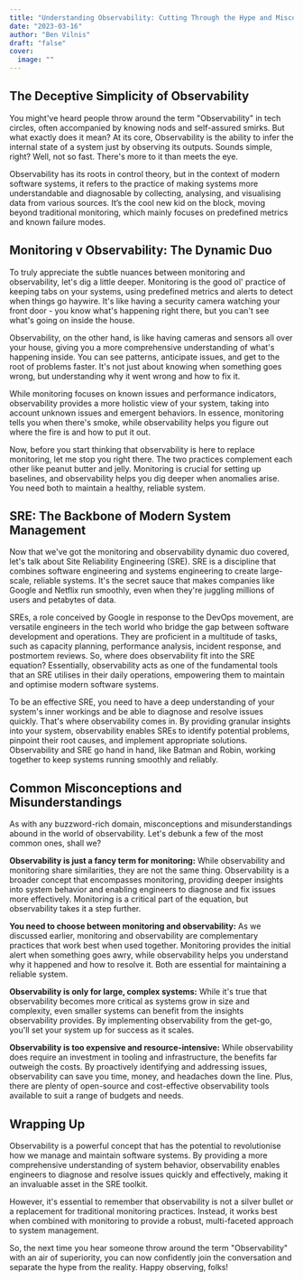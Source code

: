 ```yaml
---
title: "Understanding Observability: Cutting Through the Hype and Misconceptions"
date: "2023-03-16"
author: "Ben Vilnis"
draft: "false"
cover:
  image: ""
---
```


## The Deceptive Simplicity of Observability
You might've heard people throw around the term "Observability" in tech circles, often accompanied by knowing nods and self-assured smirks. But what exactly does it mean? At its core, Observability is the ability to infer the internal state of a system just by observing its outputs. Sounds simple, right? Well, not so fast. There's more to it than meets the eye.

Observability has its roots in control theory, but in the context of modern software systems, it refers to the practice of making systems more understandable and diagnosable by collecting, analysing, and visualising data from various sources. It’s the cool new kid on the block, moving beyond traditional monitoring, which mainly focuses on predefined metrics and known failure modes.

## Monitoring v Observability: The Dynamic Duo
To truly appreciate the subtle nuances between monitoring and observability, let's dig a little deeper. Monitoring is the good ol' practice of keeping tabs on your systems, using predefined metrics and alerts to detect when things go haywire. It's like having a security camera watching your front door - you know what's happening right there, but you can't see what's going on inside the house.

Observability, on the other hand, is like having cameras and sensors all over your house, giving you a more comprehensive understanding of what's happening inside. You can see patterns, anticipate issues, and get to the root of problems faster. It's not just about knowing when something goes wrong, but understanding why it went wrong and how to fix it.

While monitoring focuses on known issues and performance indicators, observability provides a more holistic view of your system, taking into account unknown issues and emergent behaviors. In essence, monitoring tells you when there's smoke, while observability helps you figure out where the fire is and how to put it out.

Now, before you start thinking that observability is here to replace monitoring, let me stop you right there. The two practices complement each other like peanut butter and jelly. Monitoring is crucial for setting up baselines, and observability helps you dig deeper when anomalies arise. You need both to maintain a healthy, reliable system.

## SRE: The Backbone of Modern System Management
Now that we've got the monitoring and observability dynamic duo covered, let's talk about Site Reliability Engineering (SRE). SRE is a discipline that combines software engineering and systems engineering to create large-scale, reliable systems. It's the secret sauce that makes companies like Google and Netflix run smoothly, even when they're juggling millions of users and petabytes of data.

SREs, a role conceived by Google in response to the DevOps movement, are versatile engineers in the tech world who bridge the gap between software development and operations. They are proficient in a multitude of tasks, such as capacity planning, performance analysis, incident response, and postmortem reviews. So, where does observability fit into the SRE equation? Essentially, observability acts as one of the fundamental tools that an SRE utilises in their daily operations, empowering them to maintain and optimise modern software systems.

To be an effective SRE, you need to have a deep understanding of your system's inner workings and be able to diagnose and resolve issues quickly. That's where observability comes in. By providing granular insights into your system, observability enables SREs to identify potential problems, pinpoint their root causes, and implement appropriate solutions. Observability and SRE go hand in hand, like Batman and Robin, working together to keep systems running smoothly and reliably.

## Common Misconceptions and Misunderstandings
As with any buzzword-rich domain, misconceptions and misunderstandings abound in the world of observability. Let's debunk a few of the most common ones, shall we?

**Observability is just a fancy term for monitoring:** While observability and monitoring share similarities, they are not the same thing. Observability is a broader concept that encompasses monitoring, providing deeper insights into system behavior and enabling engineers to diagnose and fix issues more effectively. Monitoring is a critical part of the equation, but observability takes it a step further.

**You need to choose between monitoring and observability:** As we discussed earlier, monitoring and observability are complementary practices that work best when used together. Monitoring provides the initial alert when something goes awry, while observability helps you understand why it happened and how to resolve it. Both are essential for maintaining a reliable system.

**Observability is only for large, complex systems:** While it's true that observability becomes more critical as systems grow in size and complexity, even smaller systems can benefit from the insights observability provides. By implementing observability from the get-go, you'll set your system up for success as it scales.

**Observability is too expensive and resource-intensive:** While observability does require an investment in tooling and infrastructure, the benefits far outweigh the costs. By proactively identifying and addressing issues, observability can save you time, money, and headaches down the line. Plus, there are plenty of open-source and cost-effective observability tools available to suit a range of budgets and needs.

## Wrapping Up
Observability is a powerful concept that has the potential to revolutionise how we manage and maintain software systems. By providing a more comprehensive understanding of system behavior, observability enables engineers to diagnose and resolve issues quickly and effectively, making it an invaluable asset in the SRE toolkit.

However, it's essential to remember that observability is not a silver bullet or a replacement for traditional monitoring practices. Instead, it works best when combined with monitoring to provide a robust, multi-faceted approach to system management.

So, the next time you hear someone throw around the term "Observability" with an air of superiority, you can now confidently join the conversation and separate the hype from the reality. Happy observing, folks!
